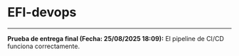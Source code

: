 # EFI-devops

---
**Prueba de entrega final (Fecha: 25/08/2025 18:09):** El pipeline de CI/CD funciona correctamente.